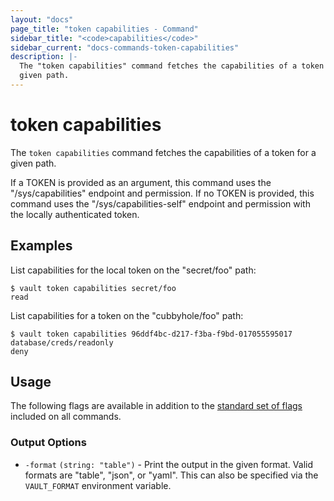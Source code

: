 ```yaml
---
layout: "docs"
page_title: "token capabilities - Command"
sidebar_title: "<code>capabilities</code>"
sidebar_current: "docs-commands-token-capabilities"
description: |-
  The "token capabilities" command fetches the capabilities of a token for a
  given path.
---
```


# token capabilities

The `token capabilities` command fetches the capabilities of a token for a given
path.

If a TOKEN is provided as an argument, this command uses the "/sys/capabilities"
endpoint and permission. If no TOKEN is provided, this command uses the
"/sys/capabilities-self" endpoint and permission with the locally authenticated
token.

## Examples

List capabilities for the local token on the "secret/foo" path:

```text
$ vault token capabilities secret/foo
read
```

List capabilities for a token on the "cubbyhole/foo" path:

```text
$ vault token capabilities 96ddf4bc-d217-f3ba-f9bd-017055595017 database/creds/readonly
deny
```

## Usage

The following flags are available in addition to the [standard set of
flags](/docs/commands/index.html) included on all commands.

### Output Options

- `-format` `(string: "table")` - Print the output in the given format. Valid
  formats are "table", "json", or "yaml". This can also be specified via the
  `VAULT_FORMAT` environment variable.